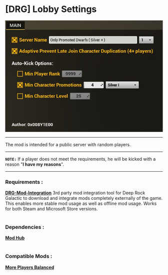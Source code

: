 # [DRG] Lobby Settings

<img alt="UI" src="https://github.com/0x008Y1E00/drg-lobby-settings/blob/main/img_preview.jpg">
<hr/>
<p>The mod is intended for a public server with random players.</p>
<hr/>
<p><b><code>NOTE:</code></b> If a player does not meet the requirements, he will be kicked with a reason "<b>I have my reasons</b>".</p>
<hr/>
<h3>Requirements :</h3>
<b><a href="https://github.com/trumank/drg-mod-integration">DRG-Mod-Integration</a></b> 3rd party mod integration tool for Deep Rock Galactic to download and integrate mods completely externally of the game. This enables more stable mod usage as well as offline mod usage. Works for both Steam and Microsoft Store versions.<br/><br/>
<h3>Dependencies :</h3>
<b><a href="https://mod.io/g/drg/m/mod-hub">Mod Hub</a></b><br/><br/>
<h3>Compatible Mods :</h3>
<b><a href="https://mod.io/g/drg/m/more-players-balanced">More Players Balanced</a></b>
